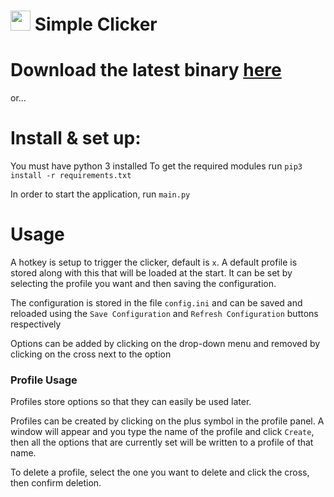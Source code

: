 # <img src="icon.ico" width="32" height="32"> Simple Clicker

# Download the latest binary [here](https://github.com/ChemicalXandco/simple-clicker/releases)

or...

# Install & set up:

You must have python 3 installed
To get the required modules run `pip3 install -r requirements.txt`

In order to start the application, run `main.py`

# Usage

A hotkey is setup to trigger the clicker, default is `x`.
A default profile is stored along with this that will be loaded at the start. It can be set by selecting the profile you want and then saving the configuration.

The configuration is stored in the file `config.ini` and can be saved and reloaded using the `Save Configuration` and `Refresh Configuration` buttons respectively

Options can be added by clicking on the drop-down menu and removed by clicking on the cross next to the option

### Profile Usage

Profiles store options so that they can easily be used later.

Profiles can be created by clicking on the plus symbol in the profile panel. A window will appear and you type the name of the profile and click `Create`, then all the options that are currently set will be written to a profile of that name.

To delete a profile, select the one you want to delete and click the cross, then confirm deletion.
